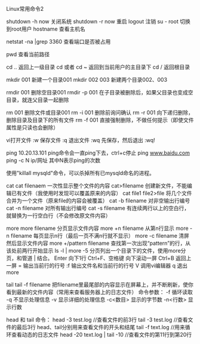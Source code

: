 Linux常用命令2

shutdown -h now            关闭系统
shutdown -r now             重启
logout                             注销
su - root                          切换到root用户
hostname                        查看主机名

netstat -na |grep 3360       查看端口是否被占用

pwd                        查看当前路径

cd ..                            返回上一级目录
cd 或者 cd ~        返回到当前用户的主目录下
cd /                            返回根目录

mkdir 001                新建一个目录001
mkdir 002 003              新建两个目录002、003

rmdir 001                删除空目录001
rmdir -p 001                在子目录被删除后，如果父目录也变成空目录，就连父目录一起删除

rm 001                   删除文件或目录001
rm -i 001                 删除前询问确认
rm -r 001                向下递归删除，删除目录及目录下的所有文件
rm -f 001                直接强制删除，不做任何提示（即使文件属性是只读也会删除）


vi打开文件
:w                            保存文件
:q                             退出文件
:wq                          先保存，然后退出
:wq!


ping 10.20.13.101                ping命令会一直ping下去，ctrl+c停止
ping www.baidu.com
ping -c N ip/网址                 其中N表示ping的次数

使用"killall mysqld"命令，可以杀掉所有已mysqld命名的进程。


cat
cat filenaem                  一次性显示整个文件的内容
cat>filename                创建新文件，不能编辑已有文件（我使用时发现可以覆盖原来的内容）
cat file1 file2>file         将几个文件合并为一个文件（原来file的内容会被覆盖）
cat -b filename             对非空输出行编号
cat -n filename             对所有输出行编号
cat -s filename             有连续两行以上的空白行，就替换为一行空白行（不会修改原文件内容）


more
more filename                         分页显示文件内容
more +n filename                    从第n行显示
more -n filename                     每页显示n行（最后一页不满n行就不显示）
more -c filename                      清屏然后显示文件内容
more +/pattern filename        查找第一次出现“pattern”的行，从该处前两行开始显示
ls -l | more -5                           分页列出一个目录下的文件，使用more分页，和管道 | 结合。
Enter                             向下1行
Ctrl+F、空格键              向下滚动一屏
Ctrl+B                            返回上一屏
=                                    输出当前行的行号
:f                                    输出文件名和当前行的行号
V                                    调用vi编辑器
q                                    退出more


tail
tail -f filename            把filename里最尾部的内容显示在屏幕上，并不断刷新，使你看到最新的文件内容（常用来查看服务器上的日志文件）
命令参数：
-f                        循环读取
-q                        不显示处理信息
-v                        显示详细的处理信息
-c<数目>            显示的字节数
-n<行数>            显示行数

head 和 tail 命令：
    head -3 test.log        //查看文件的前3行
    tail -3 test.log            //查看文件的最后3行
    head、tail分别用来查看文件的开头和结尾
    tail -f text.log            //用来循环查看动态的日志文件
    head -20 text.log | tail -10        //查看文件的第11行到第20行
